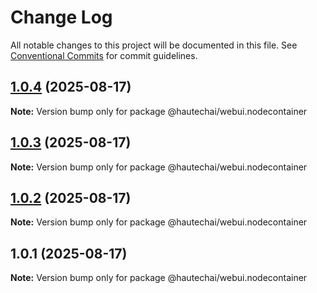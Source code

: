 # Change Log

All notable changes to this project will be documented in this file.
See [Conventional Commits](https://conventionalcommits.org) for commit guidelines.

## [1.0.4](https://github.com/HautechAI/webui/compare/@hautechai/webui.nodecontainer@1.0.3...@hautechai/webui.nodecontainer@1.0.4) (2025-08-17)

**Note:** Version bump only for package @hautechai/webui.nodecontainer

## [1.0.3](https://github.com/HautechAI/webui/compare/@hautechai/webui.nodecontainer@1.0.2...@hautechai/webui.nodecontainer@1.0.3) (2025-08-17)

**Note:** Version bump only for package @hautechai/webui.nodecontainer

## [1.0.2](https://github.com/HautechAI/webui/compare/@hautechai/webui.nodecontainer@1.0.1...@hautechai/webui.nodecontainer@1.0.2) (2025-08-17)

**Note:** Version bump only for package @hautechai/webui.nodecontainer

## 1.0.1 (2025-08-17)

**Note:** Version bump only for package @hautechai/webui.nodecontainer
